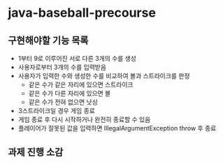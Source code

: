 # java-baseball-precourse
## 구현해야할 기능 목록
- 1부터 9로 이루어진 서로 다른 3개의 수를 생성
- 사용자로부터 3개의 수를 입력받음
- 사용자가 입력한 수와 생성한 수를 비교하여 볼과 스트라이크를 판정
  - 같은 수가 같은 자리에 있으면 스트라이크
  - 같은 수가 다른 자리에 있으면 볼
  - 같은 수가 전혀 없으면 낫싱
- 3스트라이크일 경우 게임 종료
- 게임 종료 후 다시 시작하거나 완전히 종료할 수 있음
- 플레이어가 잘못된 값을 입력하면 IllegalArgumentException throw 후 종료

## 과제 진행 소감